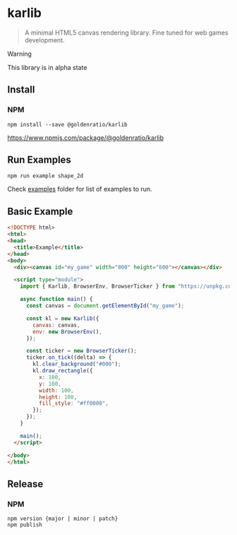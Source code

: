 # karlib

> A minimal HTML5 canvas rendering library. Fine tuned for web games development.


> [!WARNING]
> This library is in alpha state

## Install

### NPM

```console
npm install --save @goldenratio/karlib
```

https://www.npmjs.com/package/@goldenratio/karlib

## Run Examples

```console
npm run example shape_2d
```
Check [examples](./examples) folder for list of examples to run.

## Basic Example

```html
<!DOCTYPE html>
<html>
<head>
  <title>Example</title>
</head>
<body>
  <div><canvas id="my_game" width="800" height="600"></canvas></div>

  <script type="module">
    import { Karlib, BrowserEnv, BrowserTicker } from "https://unpkg.com/@goldenratio/karlib@latest/target/karlib.js";

    async function main() {
      const canvas = document.getElementById("my_game");

      const kl = new Karlib({
        canvas: canvas,
        env: new BrowserEnv(),
      });

      const ticker = new BrowserTicker();
      ticker.on_tick((delta) => {
        kl.clear_background("#000");
        kl.draw_rectangle({
          x: 100,
          y: 100,
          width: 100,
          height: 100,
          fill_style: "#ff0000",
        });
      });
    }

    main();
  </script>

</body>
</html>
```

## Release

### NPM
```
npm version {major | minor | patch}
npm publish
```
